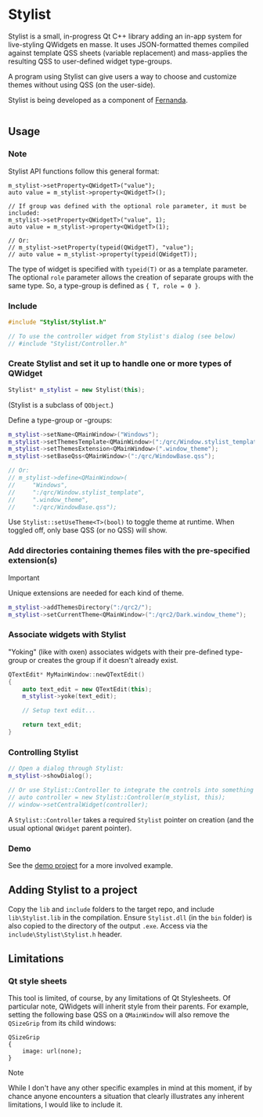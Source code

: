 # Stylist

Stylist is a small, in-progress Qt C++ library adding an in-app system for live-styling QWidgets en masse. It uses JSON-formatted themes compiled against template QSS sheets (variable replacement) and mass-applies the resulting QSS to user-defined widget type-groups.

A program using Stylist can give users a way to choose and customize themes without using QSS (on the user-side).

Stylist is being developed as a component of [Fernanda](https://github.com/fairybow/Fernanda).

<kbd>
    <img src="demo/early-demo.gif" alt=""/>
</kbd>

## Usage

### Note

Stylist API functions follow this general format:

```
m_stylist->setProperty<QWidgetT>("value");
auto value = m_stylist->property<QWidgetT>();

// If group was defined with the optional role parameter, it must be included:
m_stylist->setProperty<QWidgetT>("value", 1);
auto value = m_stylist->property<QWidgetT>(1);

// Or:
// m_stylist->setProperty(typeid(QWidgetT), "value");
// auto value = m_stylist->property(typeid(QWidgetT));
```

The type of widget is specified with `typeid(T)` or as a template parameter. The optional `role` parameter allows the creation of separate groups with the same type. So, a type-group is defined as `{ T, role = 0 }`.

### Include

```cpp
#include "Stylist/Stylist.h"

// To use the controller widget from Stylist's dialog (see below)
// #include "Stylist/Controller.h"
```

### Create Stylist and set it up to handle one or more types of QWidget

```cpp
Stylist* m_stylist = new Stylist(this);
```

(Stylist is a subclass of `QObject`.)

Define a type-group or -groups:

```cpp
m_stylist->setName<QMainWindow>("Windows");
m_stylist->setThemesTemplate<QMainWindow>(":/qrc/Window.stylist_template");
m_stylist->setThemesExtension<QMainWindow>(".window_theme");
m_stylist->setBaseQss<QMainWindow>(":/qrc/WindowBase.qss");

// Or:
// m_stylist->define<QMainWindow>(
//     "Windows",
//     ":/qrc/Window.stylist_template",
//     ".window_theme",
//     ":/qrc/WindowBase.qss");
```

Use `Stylist::setUseTheme<T>(bool)` to toggle theme at runtime. When toggled off, only base QSS (or no QSS) will show.

### Add directories containing themes files with the pre-specified extension(s)

> [!IMPORTANT] 
> Unique extensions are needed for each kind of theme.

```cpp
m_stylist->addThemesDirectory(":/qrc2/");
m_stylist->setCurrentTheme<QMainWindow>(":/qrc2/Dark.window_theme");
```

### Associate widgets with Stylist

"Yoking" (like with oxen) associates widgets with their pre-defined type-group or creates the group if it doesn't already exist.

```cpp
QTextEdit* MyMainWindow::newQTextEdit()
{
    auto text_edit = new QTextEdit(this);
    m_stylist->yoke(text_edit);

    // Setup text edit...

    return text_edit;
}
```

### Controlling Stylist

```cpp
// Open a dialog through Stylist:
m_stylist->showDialog();

// Or use Stylist::Controller to integrate the controls into something else:
// auto controller = new Stylist::Controller(m_stylist, this);
// window->setCentralWidget(controller);
```

A `Stylist::Controller` takes a required `Stylist` pointer on creation (and the usual optional `QWidget` parent pointer).

### Demo

See the [demo project](demo) for a more involved example.

## Adding Stylist to a project

Copy the `lib` and `include` folders to the target repo, and include `lib\Stylist.lib` in the compilation. Ensure `Stylist.dll` (in the `bin` folder) is also copied to the directory of the output `.exe`. Access via the `include\Stylist\Stylist.h` header.

## Limitations

### Qt style sheets

This tool is limited, of course, by any limitations of Qt Stylesheets. Of particular note, QWidgets will inherit style from their parents. For example, setting the following base QSS on a `QMainWindow` will also remove the `QSizeGrip` from its child windows:

```
QSizeGrip
{
    image: url(none);
}
```

> [!NOTE] 
> While I don't have any other specific examples in mind at this moment, if by chance anyone encounters a situation that clearly illustrates any inherent limitations, I would like to include it.
